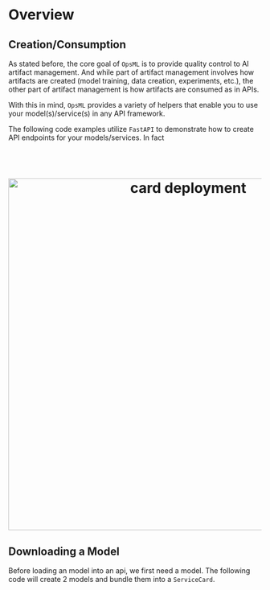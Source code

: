# Overview

## Creation/Consumption

As stated before, the core goal of `OpsML` is to provide quality control to AI artifact management. And while part of artifact management involves how artifacts are created (model training, data creation, experiments, etc.), the other part of artifact management is how artifacts are consumed as in APIs.

With this in mind, `OpsML` provides a variety of helpers that enable you to use your model(s)/service(s) in any API framework.

The following code examples utilize `FastAPI` to demonstrate how to create API endpoints for your models/services. In fact

<h1 align="center">
  <br>
  <img src="../../images/card_deployment.png"  width="700"alt="card deployment"/>
  <br>
</h1>


## Downloading a Model

Before loading an model into an api, we first need a model. The following code will create 2 models and bundle them into a `ServiceCard`.